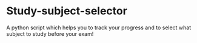 # Study-subject-selector
A python script which helps you to track your progress and to select what subject to study before your exam!
